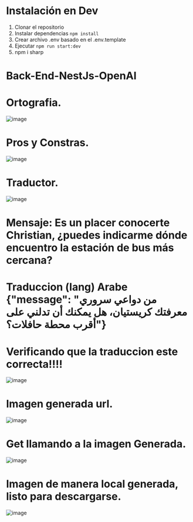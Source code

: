 # Instalación en Dev


1. Clonar el repositorio
2. Instalar dependencias ```npm install```
3. Crear archivo .env basado en el .env.template
4. Ejecutar ```npm run start:dev```
5. npm i sharp

# Back-End-NestJs-OpenAI

# Ortografia.
![image](https://github.com/floreschris/Back-End-NestJs-OpenAI-G/assets/97532730/0899d4f0-0c6a-49d9-97c3-cec959bd5214)

# Pros y Constras.
![image](https://github.com/floreschris/Back-End-NestJs-OpenAI-G/assets/97532730/bcd307f5-a7f6-4b3a-939b-210ef592e3d1)

# Traductor.
![image](https://github.com/floreschris/Back-End-NestJs-OpenAI-G/assets/97532730/8956b28f-6870-4d13-b418-728ca93a77ae)

# Mensaje: Es un placer conocerte Christian, ¿puedes indicarme dónde encuentro la estación de bus más cercana?
# Traduccion (lang) Arabe {"message": "من دواعي سروري معرفتك كريستيان، هل يمكنك أن تدلني على أقرب محطة حافلات؟"}
# Verificando que la traduccion este correcta!!!!
![image](https://github.com/floreschris/Back-End-NestJs-OpenAI-G/assets/97532730/b0ed8bf8-faf6-475f-bb3d-297902d023bf)


# Imagen generada url.
![image](https://github.com/floreschris/Back-End-NestJs-OpenAI-G/assets/97532730/ec1497ac-6c09-4d0c-958c-2f5804ce1d12)

# Get llamando a la imagen Generada.
![image](https://github.com/floreschris/Back-End-NestJs-OpenAI-G/assets/97532730/f18f5777-76ef-4d04-9992-68b3517a9852)

# Imagen de manera local generada, listo para descargarse.
![image](https://github.com/floreschris/Back-End-NestJs-OpenAI-G/assets/97532730/365cc0e2-1d6e-4870-85ba-e99be1f049c5)

